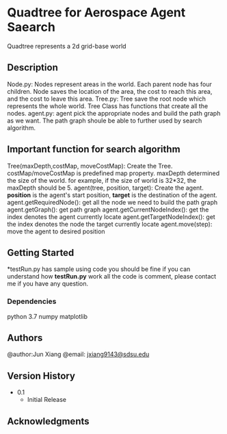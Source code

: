# Quadtree for Aerospace Agent Saearch
Quadtree represents a 2d grid-base world

## Description
Node.py: Nodes represent areas in the world. Each parent node has four children.  Node saves the location of the area, the cost to reach this area, and the cost to leave this area.
Tree.py: Tree save the root node which represents the whole world. Tree Class has functions that create all the nodes.
agent.py: agent pick the appropriate nodes and build the path graph as we want. The path graph shoule be able to further used by search algorithm.

## Important function for search algorithm
Tree(maxDepth,costMap, moveCostMap): Create the Tree. costMap/moveCostMap is predefined map property. maxDepth determined the size of the world. for example, if the size of world is 32*32, the maxDepth should be 5.
agent(tree, position, target): Create the agent. **position** is the agent's start position, **target** is the destination of the agent.
agent.getRequiredNode(): get all the node we need to build the path graph
agent.getGraph(): get path graph
agent.getCurrentNodeIndex(): get the index denotes the agent currently locate
agent.getTargetNodeIndex(): get the index denotes the node the target currently locate
agent.move(step): move the agent to desired position

## Getting Started
*testRun.py has sample using code
you should be fine if you can understand how **testRun.py** work
all the code is comment, please contact me if you have any question.

### Dependencies
python 3.7
numpy
matplotlib

## Authors

@author:Jun Xiang 
@email: jxiang9143@sdsu.edu 

## Version History

* 0.1
    * Initial Release



## Acknowledgments


